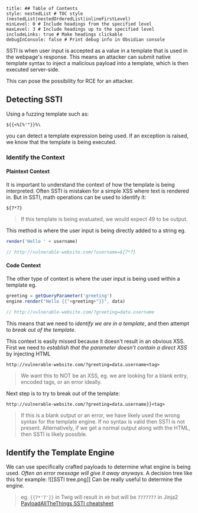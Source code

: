 ```table-of-contents
title: ## Table of Contents
style: nestedList # TOC style (nestedList|nestedOrderedList|inlineFirstLevel)
minLevel: 0 # Include headings from the specified level
maxLevel: 3 # Include headings up to the specified level
includeLinks: true # Make headings clickable
debugInConsole: false # Print debug info in Obsidian console
```
SSTI is when user input is accepted as a value in a template that is used in the webpage's response. This means an attacker can submit native template syntax to inject a malicious payload into a template, which is then executed server-side.

This can pose the possibility for RCE for an attacker.

## Detecting SSTI
Using a fuzzing template such as: 
```
${{<%[%'"}}%\
```
you can detect a template expression being used. If an exception is raised, we know that the template is being executed.

### Identify the Context
#### Plaintext Context
It is important to understand the context of how the template is being interpreted. Often SSTI is mistaken for a simple XSS where text is rendered in. But in SSTI, math operations can be used to identify it:
```
${7*7}
```
> If this template is being evaluated, we would expect 49 to be output.

This method is where the user input is being directly added to a string eg.
```js
render('Hello ' + username)

// http://vulnerable-website.com/?username=${7*7}
```

#### Code Context
The other type of context is where the user input is being used within a template eg.
```js
greeting = getQueryParameter('greeting')
engine.render("Hello {{"+greeting+"}}", data)

// http://vulnerable-website.com/?greeting=data.username
```
This means that we need to *identify we are in a template*, and then attempt to *break out of the template*.

This context is easily missed because it doesn't result in an obvious XSS. First we need to *establish that the parameter doesn't contain a direct XSS* by injecting HTML
```http
http://vulnerable-website.com/?greeting=data.username<tag>
```
> We want this to NOT be an XSS, eg. we are looking for a blank entry, encoded tags, or an error ideally.

Next step is to try to break out of the template:
```http
http://vulnerable-website.com/?greeting=data.username}}<tag>
```
> If this is a blank output or an error, we have likely used the wrong syntax for the template engine. If no syntax is valid then SSTI is not present.
> Alternatively, if we get a normal output along with the HTML, then SSTI is likely possible.

## Identify the Template Engine
We can use specifically crafted payloads to determine what engine is being used. *Often an error message will give it away anyways*. A decision tree like this for example:
![[SSTI tree.png]]
Can be really useful to determine the engine.
> eg. `{{7*'7'}}` in Twig will result in `49` but will be `7777777` in Jinja2
> [PayloadAllTheThings SSTI cheatsheet](https://github.com/swisskyrepo/PayloadsAllTheThings/blob/master/Server%20Side%20Template%20Injection/README.md?ref=sec.stealthcopter.com)
